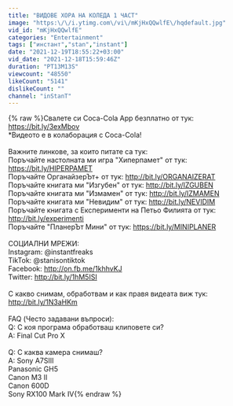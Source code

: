 ```yaml
---
title: "ВИДОВЕ ХОРА НА КОЛЕДА 1 ЧАСТ"
image: "https:\/\/i.ytimg.com\/vi\/mKjHxQQwlfE\/hqdefault.jpg"
vid_id: "mKjHxQQwlfE"
categories: "Entertainment"
tags: ["инстант","stan","instant"]
date: "2021-12-19T18:55:22+03:00"
vid_date: "2021-12-18T15:59:46Z"
duration: "PT13M13S"
viewcount: "48550"
likeCount: "5141"
dislikeCount: ""
channel: "inStanT"
---
```

{% raw %}Свалете си Coca-Cola App безплатно от тук: <a rel="nofollow" target="blank" href="https://bit.ly/3exMbov">https://bit.ly/3exMbov</a><br />*Видеото е в колаборация с Coca-Cola! <br /><br />Важните линкове, за които питате са тук:<br />Поръчайте настолната ми игра &quot;Хиперпамет&quot; от тук: <a rel="nofollow" target="blank" href="https://bit.ly/HIPERPAMET">https://bit.ly/HIPERPAMET</a><br />Поръчайте ОрганайзерЪт+ от тук: <a rel="nofollow" target="blank" href="http://bit.ly/ORGANAIZERAT">http://bit.ly/ORGANAIZERAT</a><br />Поръчайте книгата ми &quot;Изгубен&quot; от тук: <a rel="nofollow" target="blank" href="http://bit.ly/IZGUBEN">http://bit.ly/IZGUBEN</a><br />Поръчайте книгата ми &quot;Измамен&quot; от тук: <a rel="nofollow" target="blank" href="http://bit.ly/IZMAMEN">http://bit.ly/IZMAMEN</a><br />Поръчайте книгата ми &quot;Невидим&quot; от тук: <a rel="nofollow" target="blank" href="http://bit.ly/NEVIDIM">http://bit.ly/NEVIDIM</a><br />Поръчайте книгата с Експерименти на Петьо Филията от тук: <a rel="nofollow" target="blank" href="http://bit.ly/experimenti">http://bit.ly/experimenti</a><br />Поръчайте &quot;ПланерЪт Мини&quot; от тук: <a rel="nofollow" target="blank" href="https://bit.ly/MINIPLANER">https://bit.ly/MINIPLANER</a><br /><br />СОЦИАЛНИ МРЕЖИ:<br />Instagram: @instantfreaks<br />TikTok: @stanisontiktok<br />Facebook: <a rel="nofollow" target="blank" href="http://on.fb.me/1khhvKJ">http://on.fb.me/1khhvKJ</a><br />Twitter: <a rel="nofollow" target="blank" href="http://bit.ly/1hM5ISI">http://bit.ly/1hM5ISI</a><br /><br />С какво снимам, обработвам и как правя видеата виж тук: <a rel="nofollow" target="blank" href="http://bit.ly/1N3aHKm">http://bit.ly/1N3aHKm</a><br /><br />FAQ (Често задавани въпроси):<br />Q: С коя програма обработваш клиповете си?<br />A: Final Cut Pro X<br /><br />Q: С каква камера снимаш?<br />A: Sony A7SIII<br />     Panasonic GH5<br />     Canon M3 II<br />     Canon 600D<br />     Sony RX100 Mark IV{% endraw %}
